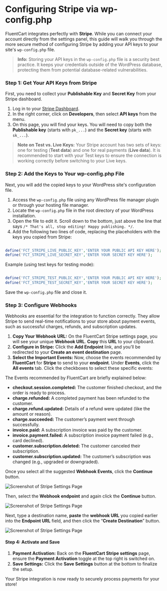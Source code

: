 # Configuring Stripe via wp-config.php

FluentCart integrates perfectly with **Stripe**. While you can connect your account directly from the settings panel, this guide will walk you through the more secure method of configuring Stripe by adding your API keys to your site's `wp-config.php` file.

> **Info:** Storing your API keys in the `wp-config.php` file is a security best practice. It keeps your credentials outside of the WordPress database, protecting them from potential database-related vulnerabilities.

### Step 1: Get Your API Keys from Stripe

First, you need to collect your **Publishable Key** and **Secret Key** from your Stripe dashboard.

1.  Log in to your [Stripe Dashboard](https://dashboard.stripe.com/).
2.  In the right corner, click on **Developers**, then select **API keys** from the menu.
3.  On this page, you will find your keys. You will need to copy both the **Publishable key** (starts with `pk_...`) and the **Secret key** (starts with `sk_...`).

> **Note on Test vs. Live Keys:** Your Stripe account has two sets of keys: one for testing (**Test data**) and one for real payments (**Live data**). It is recommended to start with your Test keys to ensure the connection is working correctly before switching to your Live keys.

### Step 2: Add the Keys to Your wp-config.php File

Next, you will add the copied keys to your WordPress site's configuration file.

1.  Access the `wp-config.php` file using any WordPress file manager plugin or through your hosting file manager.
2.  Locate the `wp-config.php` file in the root directory of your WordPress installation.
3.  Open the file to edit it. Scroll down to the bottom, just above the line that says `/* That's all, stop editing! Happy publishing. */`.
4.  Add the following two lines of code, replacing the placeholders with the keys you copied from Stripe:

```php

define('FCT_STRIPE_LIVE_PUBLIC_KEY','ENTER YOUR PUBLIC API KEY HERE');
define('FCT_STRIPE_LIVE_SECRET_KEY','ENTER YOUR SECRET KEY HERE');
```

Example (using test keys for testing mode):

```php

define('FCT_STRIPE_TEST_PUBLIC_KEY','ENTER YOUR PUBLIC API KEY HERE');
define('FCT_STRIPE_TEST_SECRET_KEY','ENTER YOUR SECRET KEY HERE');
```

Save the `wp-config.php` file and close it.

### Step 3: Configure Webhooks

Webhooks are essential for the integration to function correctly. They allow Stripe to send real-time notifications to your store about payment events, such as successful charges, refunds, and subscription updates.

1.  **Copy Your Webhook URL:** On the FluentCart Stripe settings page, you will see your unique **Webhook URL**. **Copy** this **URL** to your clipboard.
2.  **Configure in Stripe:** Click the **Add Endpoint** link, and you’ll be redirected to your **Create an event destination** page.
3. **Select the Important Events:** Now, choose the events recommended by **FluentCart** for **Stripe** to send to your **endpoint**. Under **Events**, click the **All events** tab. Click the checkboxes to select these specific events:

The Events recommended by FluentCart are briefly explained below:

 * **checkout.session.completed:** The customer finished checkout, and the order is ready to process.
 * **charge.refunded:** A completed payment has been refunded to the customer.
 * **charge.refund.updated:** Details of a refund were updated (like the amount or reason).
 * **charge.succeeded:** The customer’s payment went through successfully.
 * **invoice.paid:** A subscription invoice was paid by the customer.
 * **invoice.payment.failed:** A subscription invoice payment failed (e.g., card declined).
 * **customer.subscription.deleted:** The customer canceled their subscription.
 * **customer.subscription.updated:** The customer’s subscription was changed (e.g., upgraded or downgraded).

Once you select all the suggested **Webhook Events**, click the **Continue** button.

   ![Screenshot of Stripe Settings Page](/images/payments-checkout/stripe-payment/select-events.webp)

Then, select the **Webhook endpoint** and again click the **Continue** button.

   ![Screenshot of Stripe Settings Page](/images/payments-checkout/stripe-payment/webhook-endpoint.webp)

Next, type a destination name, **paste** the **webhook URL** you copied earlier into the **Endpoint URL** field, and then click the “**Create Destination**” button.

   ![Screenshot of Stripe Settings Page](/images/payments-checkout/stripe-payment/create-destination.webp)

#### Step 4: Activate and Save

1.  **Payment Activation:** Back on the **FluentCart Stripe settings** page, ensure the **Payment Activation** toggle at the top right is switched on.
2.  **Save Settings:** Click the **Save Settings** button at the bottom to finalize the setup.

Your Stripe integration is now ready to securely process payments for your store!